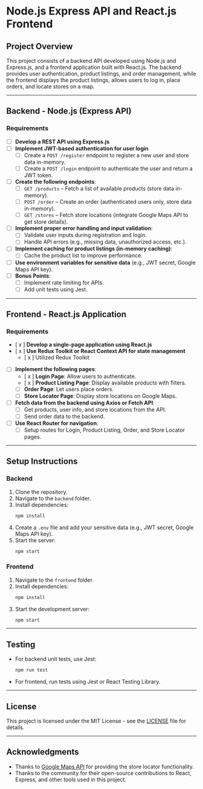 # Node.js Express API and React.js Frontend

## Project Overview

This project consists of a backend API developed using Node.js and Express.js, and a frontend application built with React.js. The backend provides user authentication, product listings, and order management, while the frontend displays the product listings, allows users to log in, place orders, and locate stores on a map.

---

## Backend - Node.js (Express API)

### Requirements

- [ ] **Develop a REST API using Express.js**
- [ ] **Implement JWT-based authentication for user login**
  - [ ] Create a `POST /register` endpoint to register a new user and store data in-memory.
  - [ ] Create a `POST /login` endpoint to authenticate the user and return a JWT token.
- [ ] **Create the following endpoints**:
  - [ ] `GET /products` – Fetch a list of available products (store data in-memory).
  - [ ] `POST /order` – Create an order (authenticated users only, store data in-memory).
  - [ ] `GET /stores` – Fetch store locations (integrate Google Maps API to get store details).
- [ ] **Implement proper error handling and input validation**:
  - [ ] Validate user inputs during registration and login.
  - [ ] Handle API errors (e.g., missing data, unauthorized access, etc.).
- [ ] **Implement caching for product listings (in-memory caching)**:
  - [ ] Cache the product list to improve performance.
- [ ] **Use environment variables for sensitive data** (e.g., JWT secret, Google Maps API key).
- [ ] **Bonus Points**:
  - [ ] Implement rate limiting for APIs.
  - [ ] Add unit tests using Jest.

---

## Frontend - React.js Application

### Requirements

- [ x ] **Develop a single-page application using React.js**
- [ x ] **Use Redux Toolkit or React Context API for state management**
  - [ x ] Utilized Redux Toolkit
- [ ] **Implement the following pages**:
  - [ x ] **Login Page**: Allow users to authenticate.
  - [ x ] **Product Listing Page**: Display available products with filters.
  - [ ] **Order Page**: Let users place orders.
  - [ ] **Store Locator Page**: Display store locations on Google Maps.
- [ ] **Fetch data from the backend using Axios or Fetch API**:
  - [ ] Get products, user info, and store locations from the API.
  - [ ] Send order data to the backend.
- [ ] **Use React Router for navigation**:
  - [ ] Setup routes for Login, Product Listing, Order, and Store Locator pages.

---

## Setup Instructions

### Backend

1. Clone the repository.
2. Navigate to the `backend` folder.
3. Install dependencies:
   ```bash
   npm install
   ```
4. Create a `.env` file and add your sensitive data (e.g., JWT secret, Google Maps API key).
5. Start the server:
   ```bash
   npm start
   ```

### Frontend

1. Navigate to the `frontend` folder.
2. Install dependencies:
   ```bash
   npm install
   ```
3. Start the development server:
   ```bash
   npm start
   ```

---

## Testing

- For backend unit tests, use Jest:
  ```bash
  npm run test
  ```
- For frontend, run tests using Jest or React Testing Library.

---

## License

This project is licensed under the MIT License - see the [LICENSE](LICENSE) file for details.

---

## Acknowledgments

- Thanks to [Google Maps API](https://developers.google.com/maps) for providing the store locator functionality.
- Thanks to the community for their open-source contributions to React, Express, and other tools used in this project.
